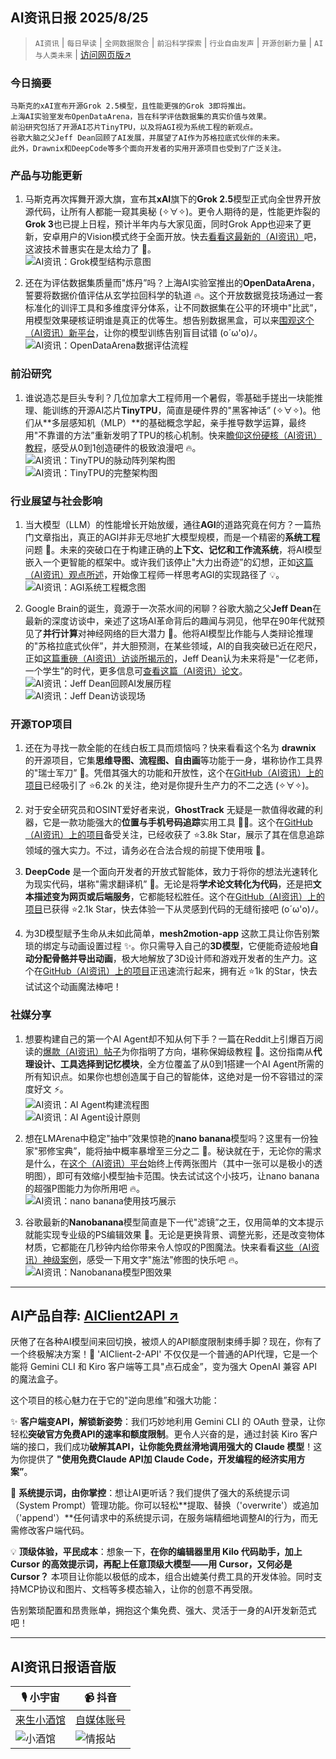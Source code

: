## AI资讯日报 2025/8/25

>  `AI资讯` | `每日早读` | `全网数据聚合` | `前沿科学探索` | `行业自由发声` | `开源创新力量` | `AI与人类未来` | [访问网页版↗️](https://ai.hubtoday.app/)



### **今日摘要**

```
马斯克的xAI宣布开源Grok 2.5模型，且性能更强的Grok 3即将推出。
上海AI实验室发布OpenDataArena，旨在科学评估数据集的真实价值与效果。
前沿研究包括了开源AI芯片TinyTPU，以及将AGI视为系统工程的新观点。
谷歌大脑之父Jeff Dean回顾了AI发展，并展望了AI作为苏格拉底式伙伴的未来。
此外，Drawnix和DeepCode等多个面向开发者的实用开源项目也受到了广泛关注。
```



### 产品与功能更新
1.  马斯克再次挥舞开源大旗，宣布其**xAI**旗下的**Grok 2.5**模型正式向全世界开放源代码，让所有人都能一窥其奥秘 (✧∀✧)。更令人期待的是，性能更炸裂的**Grok 3**也已提上日程，预计半年内与大家见面，同时Grok App也迎来了更新，安卓用户的Vision模式终于全面开放。快去[看看这最新的（AI资讯）](https://www.aibase.com/zh/news/20756)吧，这波技术普惠实在是太给力了 🚀。<br/>![AI资讯：Grok模型结构示意图](https://pic.chinaz.com/2025/0824/2025082421361175030.jpg)<br/>

2.  还在为评估数据集质量而"炼丹”吗？上海AI实验室推出的**OpenDataArena**，誓要将数据价值评估从玄学拉回科学的轨道 🔥。这个开放数据竞技场通过一套标准化的训评工具和多维度评分体系，让不同数据集在公平的环境中"比武”，用模型效果硬核证明谁是真正的优等生。想告别数据黑盒，可以来[围观这个（AI资讯）新平台](https://opendataarena.github.io/index.html)，让你的模型训练告别盲目试错 (o´ω'o)ﾉ。<br/>![AI资讯：OpenDataArena数据评估流程](https://wechat2rss.xlab.app/img-proxy/?k=6b86ed53&u=https%3A%2F%2Fmmbiz.qpic.cn%2Fmmbiz_png%2FYicUhk5aAGtClKP8yVMIx7lU7Vu7wUVaY1AQwY7SaKwJy3iaavRIMa92BZhEwgNsDqGS5bJwHsuiaBIC2YswQ7iaKw%2F640%3Fwx_fmt%3Dpng%26from%3Dappmsg)<br/>

### 前沿研究
1.  谁说造芯是巨头专利？几位加拿大工程师用一个暑假，零基础手搓出一块能推理、能训练的开源AI芯片**TinyTPU**，简直是硬件界的"黑客神话” (✧∀✧)。他们从**多层感知机（MLP）**的基础概念学起，亲手推导数学运算，最终用"不靠谱的方法”重新发明了TPU的核心机制。快来[瞻仰这份硬核（AI资讯）教程](https://www.jiqizhixin.com/articles/2025-08-24-3)，感受从0到1创造硬件的极致浪漫吧 🔥。<br/>![AI资讯：TinyTPU的脉动阵列架构图](https://image.jiqizhixin.com/uploads/editor/55bbab51-00e1-41ab-a0d2-4139ec1a3ab2/640.png)<br/>![AI资讯：TinyTPU的完整架构图](https://image.jiqizhixin.com/uploads/editor/5fba2632-e1bb-4a91-8ebf-b3b800b840a1/640.png)<br/>

### 行业展望与社会影响
1.  当大模型（LLM）的性能增长开始放缓，通往**AGI**的道路究竟在何方？一篇热门文章指出，真正的AGI并非无尽地扩大模型规模，而是一个精密的**系统工程**问题 🤔。未来的突破口在于构建正确的**上下文、记忆和工作流系统**，将AI模型嵌入一个更智能的框架中。或许我们该停止"大力出奇迹”的幻想，正如[这篇（AI资讯）观点所述](https://readhacker.news/s/6AfyA)，开始像工程师一样思考AGI的实现路径了 💡。<br/>![AI资讯：AGI系统工程概念图](https://cdn4.telesco.pe/file/pJ-tFPKu-G4HVSQXEI73EWrW3tWnVqzNQJuNDHSXasf9JU6lQIQsiVJmFPido4emoUwbXHuLCEt276CwGXJfAWQuIXfylLsfEzcJ1418OC18u8ORzF3ey4sG9IbNmPKWn06BqnbIibYZYw1XfzHGObL2eqx-83ovnRlbCvFGu6WdATmow71oivx7JzGHPQxb_bhV5q0j7c-oSS7dOsPcaFfwwxY3gRQbsVQir_wl6m-XL4yKwwJ__hUFwUFcXwJUsCZWXDG9hmJ1z7CPDOA9i-YLBitEsIDY1f53QdbrRS27Yk6OtehNFtCIru8YuGf6MP2OqOI7b4LCW-JKy2C1wA.jpg)<br/>

2.  Google Brain的诞生，竟源于一次茶水间的闲聊？谷歌大脑之父**Jeff Dean**在最新的深度访谈中，亲述了这场AI革命背后的趣闻与洞见，他早在90年代就预见了**并行计算**对神经网络的巨大潜力 🚀。他将AI模型比作能与人类辩论推理的"苏格拉底式伙伴”，并大胆预测，在某些领域，AI的自我突破已近在咫尺，正如[这篇重磅（AI资讯）访谈所揭示的](https://mp.weixin.qq.com/s?__biz=MzI3MTA0MTk1MA==&mid=2652622197&idx=1&sn=96b6899e96bd7387ac336db9d33474bc)，Jeff Dean认为未来将是"一亿老师，一个学生”的时代，更多信息可[查看这篇（AI资讯）论文](https://drive.google.com/file/d/1I1fs4sczbCaACzA9XwxR3DiuXVtqmejL/view)。<br/>![AI资讯：Jeff Dean回顾AI发展历程](https://wechat2rss.xlab.app/img-proxy/?k=7f2e14a2&u=https%3A%2F%2Fmmbiz.qpic.cn%2Fsz_mmbiz_png%2FUicQ7HgWiaUb0Q0WIvTxf46P9kZ1oyhqkxPicd5ncWsGUkXFOU4X9DZAVLzW93tK7yjZTNzibTliaEplMCVjH8CUbJQ%2F640%3Fwx_fmt%3Dpng%26from%3Dappmsg)<br/>![AI资讯：Jeff Dean访谈现场](https://wechat2rss.xlab.app/img-proxy/?k=a806d890&u=https%3A%2F%2Fmmbiz.qpic.cn%2Fsz_mmbiz_png%2FUicQ7HgWiaUb3uEdSPKrwGNmZEOaaGyzVvZ8dTtE9jU1rFsda3llYbCZpmWfiazUYjWBLTGvlPpXucH8Q0lEUJN3Q%2F640%3Fwx_fmt%3Dpng%26from%3Dappmsg)<br/>

### 开源TOP项目
1.  还在为寻找一款全能的在线白板工具而烦恼吗？快来看看这个名为 **drawnix** 的开源项目，它集**思维导图、流程图、自由画**等功能于一身，堪称协作工具界的"瑞士军刀” 🎨。凭借其强大的功能和开放性，这个在[GitHub（AI资讯）上的项目](https://github.com/plait-board/drawnix)已经吸引了 ⭐6.2k 的关注，绝对是你提升生产力的不二之选 (✧∀✧)。<br/>

2.  对于安全研究员和OSINT爱好者来说，**GhostTrack** 无疑是一款值得收藏的利器，它是一款功能强大的**位置与手机号码追踪**实用工具 🕵️‍♂️。这个在[GitHub（AI资讯）上的项目](https://github.com/HunxByts/GhostTrack)备受关注，已经收获了 ⭐3.8k Star，展示了其在信息追踪领域的强大实力。不过，请务必在合法合规的前提下使用哦 🤫。<br/>

3.  **DeepCode** 是一个面向开发者的开放式智能体，致力于将你的想法光速转化为现实代码，堪称"需求翻译机” 🚀。无论是将**学术论文转化为代码**，还是把**文本描述变为网页或后端服务**，它都能轻松胜任。这个在[GitHub（AI资讯）上的项目](https://github.com/HKUDS/DeepCode)已获得 ⭐2.1k Star，快去体验一下从灵感到代码的无缝衔接吧 (o´ω'o)ﾉ。<br/>

4.  为3D模型赋予生命从未如此简单，**mesh2motion-app** 这款工具让你告别繁琐的绑定与动画设置过程 ✨。你只需导入自己的**3D模型**，它便能奇迹般地**自动分配骨骼并导出动画**，极大地解放了3D设计师和游戏开发者的生产力。这个在[GitHub（AI资讯）上的项目](https://github.com/scottpetrovic/mesh2motion-app)正迅速流行起来，拥有近 ⭐1k 的Star，快去试试这个动画魔法棒吧！<br/>

### 社媒分享
1.  想要构建自己的第一个AI Agent却不知从何下手？一篇在Reddit上引爆百万阅读的[爆款（AI资讯）帖子](https://x.com/tuturetom/status/1959549878528627157)为你指明了方向，堪称保姆级教程 📖。这份指南从**代理设计、工具选择到记忆模块**，全方位覆盖了从0到1搭建一个AI Agent所需的所有知识点。如果你也想创造属于自己的智能体，这绝对是一份不容错过的深度好文 ⚡️。<br/>![AI资讯：AI Agent构建流程图](https://pbs.twimg.com/media/GzG4Jxub0AAmsD3?format=jpg&name=orig)<br/>![AI资讯：AI Agent设计原则](https://pbs.twimg.com/media/GzG4L7vbIAAAEuC?format=jpg&name=orig)<br/>

2.  想在LMArena中稳定"抽中”效果惊艳的**nano banana**模型吗？这里有一份独家"邪修宝典”，能将抽中概率暴增至三分之二 🤫。秘诀就在于，无论你的需求是什么，在[这个（AI资讯）平台](https://x.com/Gorden_Sun/status/1959550106757423171)始终上传两张图片（其中一张可以是极小的透明图），即可有效缩小模型抽卡范围。快去试试这个小技巧，让nano banana的超强P图能力为你所用吧 🔥。<br/>![AI资讯：nano banana使用技巧展示](https://pbs.twimg.com/media/GzG4UAKbgAA6XfB?format=jpg&name=orig)<br/>

3.  谷歌最新的**Nanobanana**模型简直是下一代"滤镜”之王，仅用简单的文本提示就能实现专业级的PS编辑效果 🍌。无论是更换背景、调整光影，还是改变物体材质，它都能在几秒钟内给你带来令人惊叹的P图魔法。快来看看[这些（AI资讯）神级案例](https://x.com/tuturetom/status/1959538517148872840)，感受一下用文字"施法”修图的快乐吧 🔥。<br/>![AI资讯：Nanobanana模型P图效果](https://pbs.twimg.com/media/GzGt4xxawAA_aQx?format=jpg&name=orig)<br/>
    
---

## **AI产品自荐: [AIClient2API ↗️](https://github.com/justlovemaki/AIClient-2-API)**

厌倦了在各种AI模型间来回切换，被烦人的API额度限制束缚手脚？现在，你有了一个终极解决方案！🎉 'AIClient-2-API' 不仅仅是一个普通的API代理，它是一个能将 Gemini CLI 和 Kiro 客户端等工具"点石成金”，变为强大 OpenAI 兼容 API 的魔法盒子。

这个项目的核心魅力在于它的"逆向思维”和强大功能：

✨ **客户端变API，解锁新姿势**：我们巧妙地利用 Gemini CLI 的 OAuth 登录，让你轻松**突破官方免费API的速率和额度限制**。更令人兴奋的是，通过封装 Kiro 客户端的接口，我们成功**破解其API，让你能免费丝滑地调用强大的 Claude 模型**！这为你提供了 **"使用免费Claude API加 Claude Code，开发编程的经济实用方案”**。

🔧 **系统提示词，由你掌控**：想让AI更听话？我们提供了强大的系统提示词（System Prompt）管理功能。你可以轻松**提取、替换（'overwrite'）或追加（'append'）**任何请求中的系统提示词，在服务端精细地调整AI的行为，而无需修改客户端代码。

💡 **顶级体验，平民成本**：想象一下，**在你的编辑器里用 Kilo 代码助手，加上 Cursor 的高效提示词，再配上任意顶级大模型——用 Cursor，又何必是 Cursor？** 本项目让你能以极低的成本，组合出媲美付费工具的开发体验。同时支持MCP协议和图片、文档等多模态输入，让你的创意不再受限。

告别繁琐配置和昂贵账单，拥抱这个集免费、强大、灵活于一身的AI开发新范式吧！
    


---

## **AI资讯日报语音版**

| 🎙️ **小宇宙** | 📹 **抖音** |
| --- | --- |
| [来生小酒馆](https://www.xiaoyuzhoufm.com/podcast/683c62b7c1ca9cf575a5030e)  |   [自媒体账号](https://www.douyin.com/user/MS4wLjABAAAAwpwqPQlu38sO38VyWgw9ZjDEnN4bMR5j8x111UxpseHR9DpB6-CveI5KRXOWuFwG)| 
| ![小酒馆](https://source.hubtoday.app/logo/f959f7984e9163fc50d3941d79a7f262.md.png) | ![情报站](https://source.hubtoday.app/logo/7fc30805eeb831e1e2baa3a240683ca3.md.png) |

    

